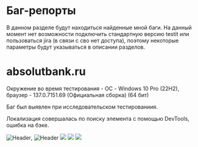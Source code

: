 # Баг-репорты

В данном разделе будут находиться найденные мной баги.
На данный момент нет возможности подключить стандартную версию testit или пользоваться jira (в связи с сво нет доступа), поэтому некоторые параметры будут указываться в описании разделов.

# absolutbank.ru

Окружение во время тестирования - ОС - Windows 10 Pro (22H2), браузер - 137.0.7151.69 (Официальная сборка) (64 бит)

Баг был выявлен при исследовательском тестированиия. 

Локализация совершалась по поиску элемента с помощью DevTools, ошибка на бэке.

<img src="https://github.com/MILKsons/Portfolio/blob/main/screenshots/bank_nakop.PNG" alt="Header" style="max-width: 30%;">, 
<img src="https://github.com/MILKsons/Portfolio/blob/main/screenshots/некорректные%20данные1.PNG" alt="Header" style="max-width: 30%;">
<img src="https://github.com/MILKsons/Portfolio/blob/main/screenshots/некорректные%20данные%202.PNG" style="max-width: 30%;">
<img src="https://github.com/MILKsons/Portfolio/blob/main/screenshots/lokalbank.PNG" style="max-width: 30%;">
<img src="https://github.com/MILKsons/Portfolio/blob/main/screenshots/lokalbanknakop.PNG" style="max-width: 30%;">
